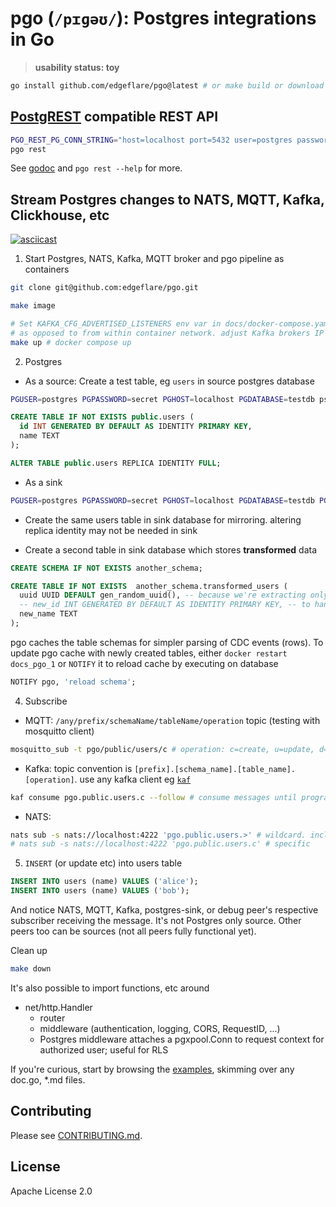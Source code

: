 # pgo (`/pɪɡəʊ/`): Postgres integrations in Go

> **usability status: toy**

```sh
go install github.com/edgeflare/pgo@latest # or make build or download from realease page
```

## [PostgREST](https://docs.postgrest.org/en/stable/references/api/tables_views.html) compatible REST API

```sh
PGO_REST_PG_CONN_STRING="host=localhost port=5432 user=postgres password=secret dbname=testdb"
pgo rest
```

See [godoc](https://pkg.go.dev/github.com/edgeflare/pgo/pkg/rest) and `pgo rest --help` for more.

## Stream Postgres changes to NATS, MQTT, Kafka, Clickhouse, etc

[![asciicast](https://asciinema.org/a/704523.svg)](https://asciinema.org/a/704523)

1. Start Postgres, NATS, Kafka, MQTT broker and pgo pipeline as containers

```sh
git clone git@github.com:edgeflare/pgo.git

make image

# Set KAFKA_CFG_ADVERTISED_LISTENERS env var in docs/docker-compose.yaml to host IP for local access,
# as opposed to from within container network. adjust Kafka brokers IP in docs/pipeline-example.docker.yaml
make up # docker compose up
```

2. Postgres
- As a source: Create a test table, eg `users` in source postgres database

```sh
PGUSER=postgres PGPASSWORD=secret PGHOST=localhost PGDATABASE=testdb psql
```

```sql
CREATE TABLE IF NOT EXISTS public.users (
  id INT GENERATED BY DEFAULT AS IDENTITY PRIMARY KEY,
  name TEXT
);

ALTER TABLE public.users REPLICA IDENTITY FULL;
```

- As a sink

```sh
PGUSER=postgres PGPASSWORD=secret PGHOST=localhost PGDATABASE=testdb PGPORT=5431 psql
```

- Create the same users table in sink database for mirroring. altering replica identity may not be needed in sink

- Create a second table in sink database which stores **transformed** data 

```sql
CREATE SCHEMA IF NOT EXISTS another_schema;

CREATE TABLE IF NOT EXISTS  another_schema.transformed_users (
  uuid UUID DEFAULT gen_random_uuid(), -- because we're extracting only `name` field
  -- new_id INT GENERATED BY DEFAULT AS IDENTITY PRIMARY KEY, -- to handle UPDATE operations, primary key column type must match in source and sink
  new_name TEXT
);
```

pgo caches the table schemas for simpler parsing of CDC events (rows). To update pgo cache with newly created tables,
either `docker restart docs_pgo_1` or `NOTIFY` it to reload cache by executing on database

```sql
NOTIFY pgo, 'reload schema';
```

4. Subscribe

- MQTT: `/any/prefix/schemaName/tableName/operation` topic (testing with mosquitto client)

```sh
mosquitto_sub -t pgo/public/users/c # operation: c=create, u=update, d=delete, r=read
```

- Kafka: topic convention is `[prefix].[schema_name].[table_name].[operation]`. use any kafka client eg [`kaf`](https://github.com/birdayz/kaf)

```sh
kaf consume pgo.public.users.c --follow # consume messages until program execution
```

- NATS:

```sh
nats sub -s nats://localhost:4222 'pgo.public.users.>' # wildcard. includes all nested parts
# nats sub -s nats://localhost:4222 'pgo.public.users.c' # specific
```

5. `INSERT` (or update etc) into users table

```sql
INSERT INTO users (name) VALUES ('alice');
INSERT INTO users (name) VALUES ('bob');
```

And notice NATS, MQTT, Kafka, postgres-sink, or debug peer's respective subscriber receiving the message.
It's not Postgres only source. Other peers too can be sources (not all peers fully functional yet).


Clean up

```sh
make down
```

It's also possible to import functions, etc around
- net/http.Handler
  - router
  - middleware (authentication, logging, CORS, RequestID, ...)
  - Postgres middleware attaches a pgxpool.Conn to request context for authorized user; useful for RLS

If you're curious, start by browsing the [examples](./examples/), skimming over any doc.go, *.md files.

## Contributing
Please see [CONTRIBUTING.md](CONTRIBUTING.md).

## License
Apache License 2.0
